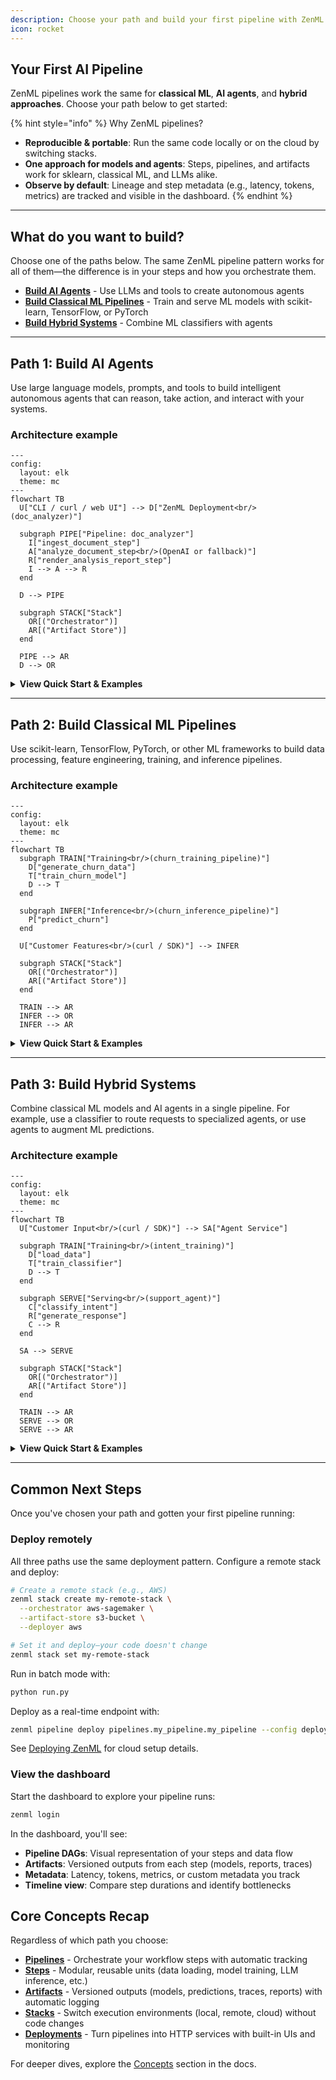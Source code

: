 ```yaml
---
description: Choose your path and build your first pipeline with ZenML in minutes.
icon: rocket
---
```


## Your First AI Pipeline

ZenML pipelines work the same for **classical ML**, **AI agents**, and **hybrid approaches**. Choose your path below to get started:

{% hint style="info" %}
Why ZenML pipelines?
- **Reproducible & portable**: Run the same code locally or on the cloud by switching stacks.
- **One approach for models and agents**: Steps, pipelines, and artifacts work for sklearn, classical ML, and LLMs alike.
- **Observe by default**: Lineage and step metadata (e.g., latency, tokens, metrics) are tracked and visible in the dashboard.
{% endhint %}

---

## What do you want to build?

Choose one of the paths below. The same ZenML pipeline pattern works for all of them—the difference is in your steps and how you orchestrate them.

- **[Build AI Agents](#path-1-build-ai-agents)** - Use LLMs and tools to create autonomous agents
- **[Build Classical ML Pipelines](#path-2-build-classical-ml-pipelines)** - Train and serve ML models with scikit-learn, TensorFlow, or PyTorch
- **[Build Hybrid Systems](#path-3-build-hybrid-systems)** - Combine ML classifiers with agents

---

## Path 1: Build AI Agents

Use large language models, prompts, and tools to build intelligent autonomous agents that can reason, take action, and interact with your systems.

### Architecture example

```mermaid
---
config:
  layout: elk
  theme: mc
---
flowchart TB
  U["CLI / curl / web UI"] --> D["ZenML Deployment<br/>(doc_analyzer)"]

  subgraph PIPE["Pipeline: doc_analyzer"]
    I["ingest_document_step"]
    A["analyze_document_step<br/>(OpenAI or fallback)"]
    R["render_analysis_report_step"]
    I --> A --> R
  end

  D --> PIPE

  subgraph STACK["Stack"]
    OR[("Orchestrator")]
    AR[("Artifact Store")]
  end

  PIPE --> AR
  D --> OR
```

<details>

<summary><strong>View Quick Start & Examples</strong></summary>

### Quick start

```bash
git clone --depth 1 https://github.com/zenml-io/zenml.git
cd zenml/examples/deploying_agent
uv pip install -r requirements.txt
```

Then follow the guide in [`examples/deploying_agent`](https://github.com/zenml-io/zenml/tree/main/examples/deploying_agent):

1. **Define your steps**: Use LLM APIs (OpenAI, Claude, etc.) to build reasoning steps
2. **Deploy as HTTP service**: Turn your agent into a managed endpoint
3. **Invoke and monitor**: Use the CLI, curl, or the embedded web UI to interact with your agent
4. **Inspect traces**: View agent reasoning, tool calls, and metadata in the ZenML dashboard

### Example output

- Automated document analysis (see `deploying_agent`)
- Multi-turn chatbots with context
- Autonomous workflows with tool integrations
- Agentic RAG systems with retrieval steps

### Related examples

- **[agent_outer_loop](https://github.com/zenml-io/zenml/tree/main/examples/agent_outer_loop)**: Combine ML classifiers with agents for hybrid intelligent systems
- **[agent_comparison](https://github.com/zenml-io/zenml/tree/main/examples/agent_comparison)**: Compare different agent architectures and LLM providers
- **[agent_framework_integrations](https://github.com/zenml-io/zenml/tree/main/examples/agent_framework_integrations)**: Integrate with popular agent frameworks
- **[llm_finetuning](https://github.com/zenml-io/zenml/tree/main/examples/llm_finetuning)**: Fine-tune LLMs for specialized tasks

</details>

---

## Path 2: Build Classical ML Pipelines

Use scikit-learn, TensorFlow, PyTorch, or other ML frameworks to build data processing, feature engineering, training, and inference pipelines.

### Architecture example

```mermaid
---
config:
  layout: elk
  theme: mc
---
flowchart TB
  subgraph TRAIN["Training<br/>(churn_training_pipeline)"]
    D["generate_churn_data"]
    T["train_churn_model"]
    D --> T
  end

  subgraph INFER["Inference<br/>(churn_inference_pipeline)"]
    P["predict_churn"]
  end

  U["Customer Features<br/>(curl / SDK)"] --> INFER

  subgraph STACK["Stack"]
    OR[("Orchestrator")]
    AR[("Artifact Store")]
  end

  TRAIN --> AR
  INFER --> OR
  INFER --> AR
```

<details>

<summary><strong>View Quick Start & Examples</strong></summary>

### Quick start

```bash
git clone --depth 1 https://github.com/zenml-io/zenml.git
cd zenml/examples/deploying_ml_model
uv pip install -r requirements.txt
```

Then follow the guide in [`examples/deploying_ml_model`](https://github.com/zenml-io/zenml/tree/main/examples/deploying_ml_model):

1. **Build your pipeline**: Data loading → preprocessing → training → evaluation
2. **Deploy the model**: Serve your trained model as a real-time HTTP endpoint
3. **Monitor performance**: Track predictions, latency, and data drift in the dashboard
4. **Iterate**: Retrain and redeploy without code changes—just switch your orchestrator

### Example output

- Predictive models (regression, classification)
- Time series forecasting
- NLP pipelines (sentiment analysis, text classification)
- Computer vision workflows
- Model scoring and ranking systems

### Related examples

- **[e2e](https://github.com/zenml-io/zenml/tree/main/examples/e2e)**: End-to-end ML pipeline with data validation and model deployment
- **[e2e_nlp](https://github.com/zenml-io/zenml/tree/main/examples/e2e_nlp)**: Domain-specific NLP pipeline example
- **[mlops_starter](https://github.com/zenml-io/zenml/tree/main/examples/mlops_starter)**: Production-ready MLOps setup with monitoring and governance

</details>

---

## Path 3: Build Hybrid Systems

Combine classical ML models and AI agents in a single pipeline. For example, use a classifier to route requests to specialized agents, or use agents to augment ML predictions.

### Architecture example

```mermaid
---
config:
  layout: elk
  theme: mc
---
flowchart TB
  U["Customer Input<br/>(curl / SDK)"] --> SA["Agent Service"]

  subgraph TRAIN["Training<br/>(intent_training)"]
    D["load_data"]
    T["train_classifier"]
    D --> T
  end

  subgraph SERVE["Serving<br/>(support_agent)"]
    C["classify_intent"]
    R["generate_response"]
    C --> R
  end

  SA --> SERVE

  subgraph STACK["Stack"]
    OR[("Orchestrator")]
    AR[("Artifact Store")]
  end

  TRAIN --> AR
  SERVE --> OR
  SERVE --> AR
```

<details>

<summary><strong>View Quick Start & Examples</strong></summary>

### Quick start

```bash
git clone --depth 1 https://github.com/zenml-io/zenml.git
cd zenml/examples/agent_outer_loop
uv pip install -r requirements.txt
```

Then follow the guide in [`examples/agent_outer_loop`](https://github.com/zenml-io/zenml/tree/main/examples/agent_outer_loop):

1. **Define both components**: Classical ML classifier + AI agent steps
2. **Wire them together**: Use the classifier output to influence agent behavior
3. **Deploy as one service**: The entire hybrid system becomes a single endpoint
4. **Monitor both**: Track ML metrics and agent traces in the same dashboard

### Example output

- Intent classification with specialized agent handling
- Upgrade paths: generic agent → train classifier → automatic routing
- Ensemble systems combining multiple models and agents
- Fact-checking pipelines with verification steps

### Related examples

- **[agent_outer_loop](https://github.com/zenml-io/zenml/tree/main/examples/agent_outer_loop)**: Full hybrid example with automatic intent detection
- **[deploying_agent](https://github.com/zenml-io/zenml/tree/main/examples/deploying_agent)**: Start here for the agent piece
- **[deploying_ml_model](https://github.com/zenml-io/zenml/tree/main/examples/deploying_ml_model)**: Start here for the ML piece

</details>

---

## Common Next Steps

Once you've chosen your path and gotten your first pipeline running:

### Deploy remotely

All three paths use the same deployment pattern. Configure a remote stack and deploy:

```bash
# Create a remote stack (e.g., AWS)
zenml stack create my-remote-stack \
  --orchestrator aws-sagemaker \
  --artifact-store s3-bucket \
  --deployer aws

# Set it and deploy—your code doesn't change
zenml stack set my-remote-stack
```

Run in batch mode with:

```bash
python run.py
```

Deploy as a real-time endpoint with:

```bash
zenml pipeline deploy pipelines.my_pipeline.my_pipeline --config deploy_config.yaml
```

See [Deploying ZenML](deploying-zenml/README.md) for cloud setup details.

### View the dashboard

Start the dashboard to explore your pipeline runs:

```bash
zenml login
```

In the dashboard, you'll see:
- **Pipeline DAGs**: Visual representation of your steps and data flow
- **Artifacts**: Versioned outputs from each step (models, reports, traces)
- **Metadata**: Latency, tokens, metrics, or custom metadata you track
- **Timeline view**: Compare step durations and identify bottlenecks

## Core Concepts Recap

Regardless of which path you choose:

- **[Pipelines](../how-to/steps-pipelines/steps_and_pipelines.md)** - Orchestrate your workflow steps with automatic tracking
- **[Steps](../how-to/steps-pipelines/steps_and_pipelines.md)** - Modular, reusable units (data loading, model training, LLM inference, etc.)
- **[Artifacts](../how-to/artifacts/artifacts.md)** - Versioned outputs (models, predictions, traces, reports) with automatic logging
- **[Stacks](../how-to/stack-components/stack_components.md)** - Switch execution environments (local, remote, cloud) without code changes
- **[Deployments](../how-to/deployment/deployment.md)** - Turn pipelines into HTTP services with built-in UIs and monitoring

For deeper dives, explore the [Concepts](../how-to/steps-pipelines/steps_and_pipelines.md) section in the docs.
